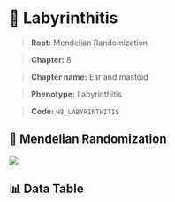 # 🧪 Labyrinthitis

> **Root:** Mendelian Randomization

> **Chapter:** 8  

> **Chapter name:** Ear and mastoid

> **Phenotype:** Labyrinthitis  

> **Code:** `H8_LABYRINTHITIS`

## 🧬 Mendelian Randomization  

<img src="/MR/Figures/Forward/H8_LABYRINTHITIS.png"/>

## 📊 Data Table

<CsvTableMRF src="/MR/Data/Forward/H8_LABYRINTHITIS.csv"/>
